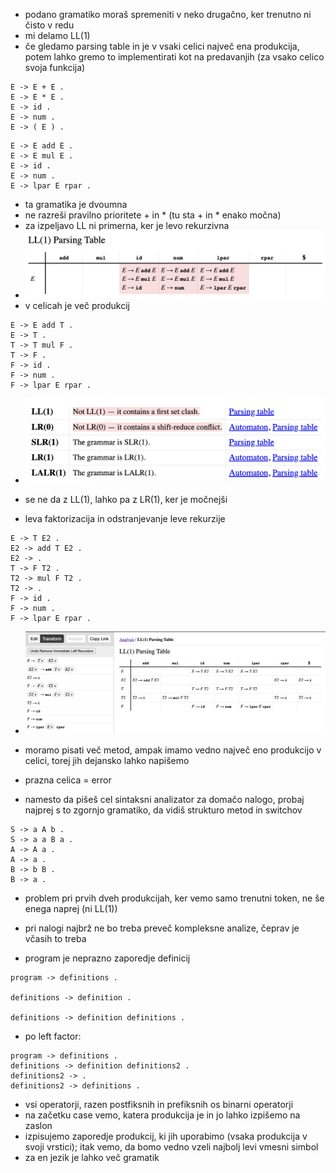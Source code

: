 - podano gramatiko moraš spremeniti v neko drugačno, ker trenutno ni čisto v redu
- mi delamo LL(1)
- če gledamo parsing table in je v vsaki celici največ ena produkcija, potem lahko gremo to implementirati kot na predavanjih (za vsako celico svoja funkcija)

```
E -> E + E .
E -> E * E .
E -> id .
E -> num .
E -> ( E ) .
```

```
E -> E add E .
E -> E mul E .
E -> id .
E -> num .
E -> lpar E rpar .
```
- ta gramatika je dvoumna
- ne razreši pravilno prioritete + in \* (tu sta + in \* enako močna)
- za izpeljavo LL ni primerna, ker je levo rekurzivna
- ![600](../../Images3/Pasted%20image%2020250317094337.png)
- v celicah je več produkcij

```
E -> E add T .
E -> T .
T -> T mul F .
T -> F .
F -> id .
F -> num .
F -> lpar E rpar .
```
- ![500](../../Images3/Pasted%20image%2020250317094537.png)
- se ne da z LL(1), lahko pa z LR(1), ker je močnejši

- leva faktorizacija in odstranjevanje leve rekurzije
```
E -> T E2 .
E2 -> add T E2 .
E2 -> .
T -> F T2 .
T2 -> mul F T2 .
T2 -> .
F -> id .
F -> num .
F -> lpar E rpar .
```
- ![650](../../Images3/Pasted%20image%2020250317094804.png)
- moramo pisati več metod, ampak imamo vedno največ eno produkcijo v celici, torej jih dejansko lahko napišemo
- prazna celica = error

- namesto da pišeš cel sintaksni analizator za domačo nalogo, probaj najprej s to zgornjo gramatiko, da vidiš strukturo metod in switchov

```
S -> a A b .
S -> a a B a .
A -> A a .
A -> a .
B -> b B .
B -> a .
```
- problem pri prvih dveh produkcijah, ker vemo samo trenutni token, ne še enega naprej (ni LL(1))

- pri nalogi najbrž ne bo treba preveč kompleksne analize, čeprav je včasih to treba
- program je neprazno zaporedje definicij

```
program -> definitions .

definitions -> definition .

definitions -> definition definitions .
```
- po left factor:
```
program -> definitions .
definitions -> definition definitions2 .
definitions2 -> .
definitions2 -> definitions .
```
- vsi operatorji, razen postfiksnih in prefiksnih os binarni operatorji
- na začetku case vemo, katera produkcija je in jo lahko izpišemo na zaslon
- izpisujemo zaporedje produkcij, ki jih uporabimo (vsaka produkcija v svoji vrstici); itak vemo, da bomo vedno vzeli najbolj levi vmesni simbol
- za en jezik je lahko več gramatik